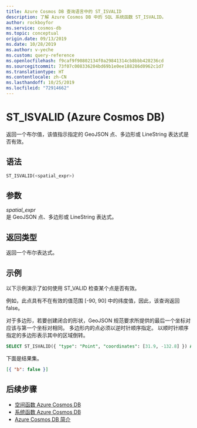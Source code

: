 ```yaml
---
title: Azure Cosmos DB 查询语言中的 ST_ISVALID
description: 了解 Azure Cosmos DB 中的 SQL 系统函数 ST_ISVALID。
author: rockboyfor
ms.service: cosmos-db
ms.topic: conceptual
origin.date: 09/13/2019
ms.date: 10/28/2019
ms.author: v-yeche
ms.custom: query-reference
ms.openlocfilehash: f9caf9f90802134f0a29841314cb8bbb428236cd
ms.sourcegitcommit: 73f07c008336204bd69b1e0ee188286d0962c1d7
ms.translationtype: HT
ms.contentlocale: zh-CN
ms.lasthandoff: 10/25/2019
ms.locfileid: "72914662"
---
```

# <a name="st_isvalid-azure-cosmos-db"></a>ST_ISVALID (Azure Cosmos DB)
 返回一个布尔值，该值指示指定的 GeoJSON 点、多边形或 LineString 表达式是否有效。  

## <a name="syntax"></a>语法

```sql
ST_ISVALID(<spatial_expr>)  
```  

## <a name="arguments"></a>参数

*spatial_expr*  
  是 GeoJSON 点、多边形或 LineString 表达式。  

## <a name="return-types"></a>返回类型

  返回一个布尔表达式。  

## <a name="examples"></a>示例

  以下示例演示了如何使用 ST_VALID 检查某个点是否有效。  

  例如，此点具有不在有效的值范围 [-90, 90] 中的纬度值，因此，该查询返回 false。  

  对于多边形，若要创建闭合的形状，GeoJSON 规范要求所提供的最后一个坐标对应该与第一个坐标对相同。 多边形内的点必须以逆时针顺序指定。 以顺时针顺序指定的多边形表示其中的区域倒转。  

```sql
SELECT ST_ISVALID({ "type": "Point", "coordinates": [31.9, -132.8] }) AS b 
```  

 下面是结果集。  

```json
[{ "b": false }]  
```  

## <a name="next-steps"></a>后续步骤

- [空间函数 Azure Cosmos DB](sql-query-spatial-functions.md)
- [系统函数 Azure Cosmos DB](sql-query-system-functions.md)
- [Azure Cosmos DB 简介](introduction.md)

<!--Update_Description: new articles on sql query st isvalid  -->
<!--New.date: 10/28/2019-->